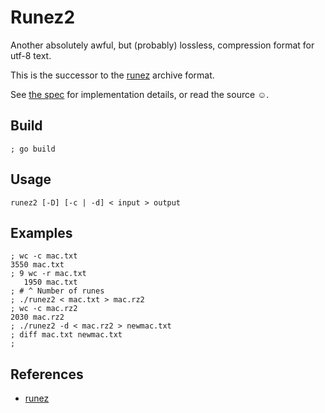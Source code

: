 # Runez2

Another absolutely awful, but (probably) lossless, compression format for utf-8 text.

This is the successor to the [runez](https://github.com/henesy/runez) archive format.

See [the spec](./spec.md) for implementation details, or read the source ☺.

## Build

	; go build

## Usage

	runez2 [-D] [-c | -d] < input > output

## Examples

	; wc -c mac.txt
	3550 mac.txt
	; 9 wc -r mac.txt
	   1950 mac.txt
	; # ^ Number of runes
	; ./runez2 < mac.txt > mac.rz2
	; wc -c mac.rz2
	2030 mac.rz2
	; ./runez2 -d < mac.rz2 > newmac.txt
	; diff mac.txt newmac.txt
	;

## References

- [runez](https://github.com/henesy/runez)
